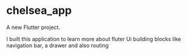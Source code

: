 # chelsea_app

A new Flutter project.

I built this application to learn more about fluter Ui building blocks like navigation bar, a drawer and also routing
